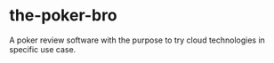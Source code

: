 # the-poker-bro
A poker review software with the purpose to try cloud technologies in specific use case.
